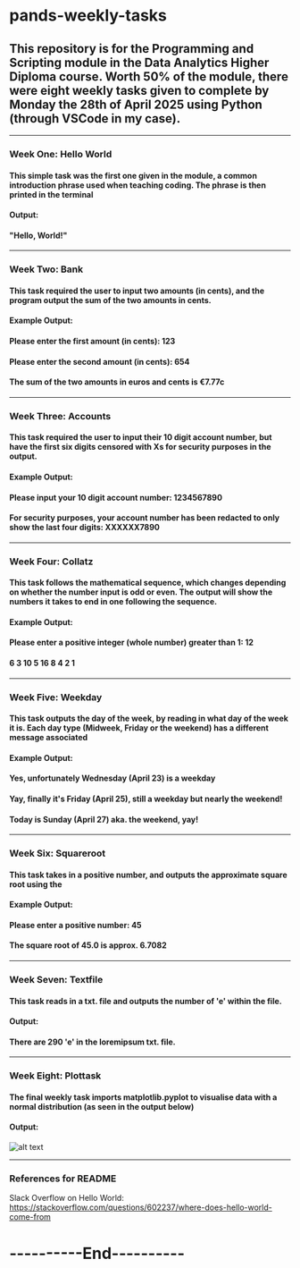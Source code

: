 # pands-weekly-tasks


## This repository is for the Programming and Scripting module in the Data Analytics Higher Diploma course. Worth 50% of the module, there were eight weekly tasks given to complete by Monday the 28th of April 2025 using Python (through VSCode in my case). 

----------
### Week One: Hello World

#### This simple task was the first one given in the module, a common introduction phrase used when teaching coding. The phrase is then printed in the terminal

#### Output:
#### "Hello, World!"

----------
### Week Two: Bank

#### This task required the user to input two amounts (in cents), and the program output the sum of the two amounts in cents. 

#### Example Output:
#### Please enter the first amount (in cents): 123
#### Please enter the second amount (in cents): 654
#### The sum of the two amounts in euros and cents is €7.77c

----------
### Week Three: Accounts

#### This task required the user to input their 10 digit account number, but have the first six digits censored with Xs for security purposes in the output.

#### Example Output:
#### Please input your 10 digit account number: 1234567890
#### For security purposes, your account number has been redacted to only show the last four digits: XXXXXX7890

----------
### Week Four: Collatz

#### This task follows the mathematical sequence, which changes depending on whether the number input is odd or even. The output will show the numbers it takes to end in one following the sequence.

#### Example Output:
#### Please enter a positive integer (whole number) greater than 1: 12
#### 6 3 10 5 16 8 4 2 1 

----------
### Week Five: Weekday
#### This task outputs the day of the week, by reading in what day of the week it is. Each day type (Midweek, Friday or the weekend) has a different message associated

#### Example Output:
#### Yes, unfortunately Wednesday (April 23) is a weekday
#### Yay, finally it's Friday (April 25), still a weekday but nearly the weekend!
#### Today is Sunday (April 27) aka. the weekend, yay!

----------
### Week Six: Squareroot
#### This task takes in a positive number, and outputs the approximate square root using the 

#### Example Output:
#### Please enter a positive number: 45
#### The square root of 45.0 is approx. 6.7082

----------
### Week Seven: Textfile
#### This task reads in a txt. file and outputs the number of 'e' within the file.

#### Output:
#### There are 290 'e' in the loremipsum txt. file.

----------
### Week Eight: Plottask
#### The final weekly task imports matplotlib.pyplot to visualise data with a normal distribution (as seen in the output below)

#### Output: 

![alt text](Week8_Plottask_output_FaolánHamilton.png)

----------

### References for README

Slack Overflow on Hello World: https://stackoverflow.com/questions/602237/where-does-hello-world-come-from

# ----------End---------- #